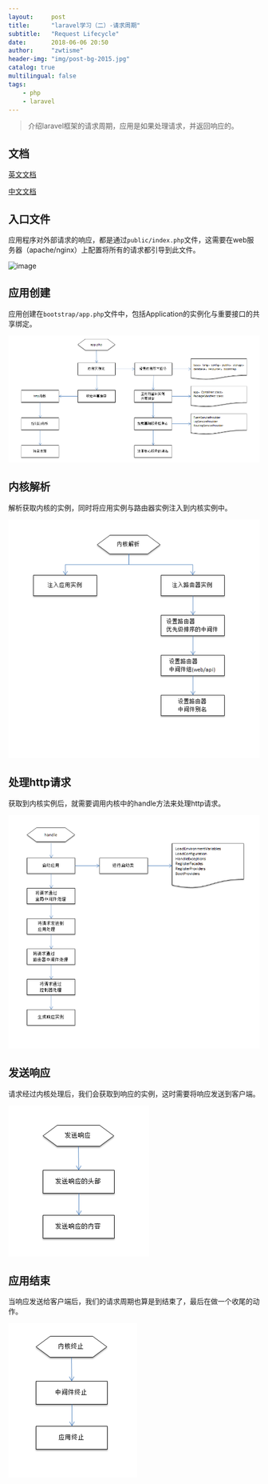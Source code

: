 ```yaml
---
layout:     post
title:      "laravel学习（二）-请求周期"
subtitle:   "Request Lifecycle"
date:       2018-06-06 20:50
author:     "zwtisme"
header-img: "img/post-bg-2015.jpg"
catalog: true
multilingual: false
tags:
    - php
    - laravel
---
```

> 介绍laravel框架的请求周期，应用是如果处理请求，并返回响应的。

## 文档

[英文文档](https://laravel.com/docs/5.6/lifecycle)

[中文文档](https://laravel-china.org/docs/laravel/5.6/lifecycle/1358)

## 入口文件

<p>
应用程序对外部请求的响应，都是通过<code>public/index.php</code>文件，这需要在web服务器（apache/nginx）上配置将所有的请求都引导到此文件。
</p>


![image]({{site.url}}/img/2018-06-06-2-laravel-study-request-lifecycle/2018-07-01_114410.png?raw=true)

## 应用创建

<p>
应用创建在<code>bootstrap/app.php</code>文件中，包括Application的实例化与重要接口的共享绑定。
</p>

![image](https://github.com/xuanxuan2016/xuanxuan2016.github.io/blob/master/img/2018-06-06-2-laravel-study-request-lifecycle/20180701154421.png?raw=true)

## 内核解析

<p>
解析获取内核的实例，同时将应用实例与路由器实例注入到内核实例中。
</p>

![image](https://github.com/xuanxuan2016/xuanxuan2016.github.io/blob/master/img/2018-06-06-2-laravel-study-request-lifecycle/20180704104932.png?raw=true)

## 处理http请求

<p>
获取到内核实例后，就需要调用内核中的handle方法来处理http请求。
</p>

![image](https://github.com/xuanxuan2016/xuanxuan2016.github.io/blob/master/img/2018-06-06-2-laravel-study-request-lifecycle/20180704104955.png?raw=true)

## 发送响应

<p>
请求经过内核处理后，我们会获取到响应的实例，这时需要将响应发送到客户端。
</p>

![image](https://github.com/xuanxuan2016/xuanxuan2016.github.io/blob/master/img/2018-06-06-2-laravel-study-request-lifecycle/20180701164414.png?raw=true)

## 应用结束

<p>
当响应发送给客户端后，我们的请求周期也算是到结束了，最后在做一个收尾的动作。
</p>

![image](https://github.com/xuanxuan2016/xuanxuan2016.github.io/blob/master/img/2018-06-06-2-laravel-study-request-lifecycle/20180701165015.png?raw=true)
